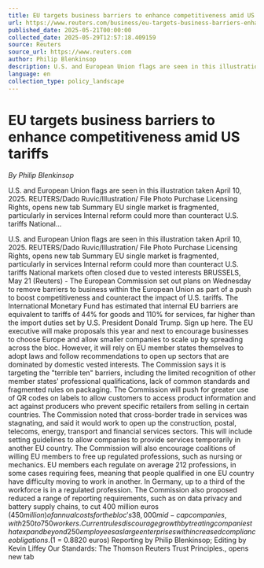 ```yaml
---
title: EU targets business barriers to enhance competitiveness amid US tariffs
url: https://www.reuters.com/business/eu-targets-business-barriers-enhance-competitiveness-amid-us-tariffs-2025-05-21/
published_date: 2025-05-21T00:00:00
collected_date: 2025-05-29T12:57:18.409159
source: Reuters
source_url: https://www.reuters.com
author: Philip Blenkinsop
description: U.S. and European Union flags are seen in this illustration taken April 10, 2025. REUTERS/Dado Ruvic/Illustration/ File Photo Purchase Licensing Rights, opens new tab Summary EU single market is fragmented, particularly in services Internal reform could more than counteract U.S. tariffs National...
language: en
collection_type: policy_landscape
---
```


# EU targets business barriers to enhance competitiveness amid US tariffs

*By Philip Blenkinsop*

U.S. and European Union flags are seen in this illustration taken April 10, 2025. REUTERS/Dado Ruvic/Illustration/ File Photo Purchase Licensing Rights, opens new tab Summary EU single market is fragmented, particularly in services Internal reform could more than counteract U.S. tariffs National...

U.S. and European Union flags are seen in this illustration taken April 10, 2025. REUTERS/Dado Ruvic/Illustration/ File Photo Purchase Licensing Rights, opens new tab Summary EU single market is fragmented, particularly in services Internal reform could more than counteract U.S. tariffs National markets often closed due to vested interests BRUSSELS, May 21 (Reuters) - The European Commission set out plans on Wednesday to remove barriers to business within the European Union as part of a push to boost competitiveness and counteract the impact of U.S. tariffs. The International Monetary Fund has estimated that internal EU barriers are equivalent to tariffs of 44% for goods and 110% for services, far higher than the import duties set by U.S. President Donald Trump. Sign up here. The EU executive will make proposals this year and next to encourage businesses to choose Europe and allow smaller companies to scale up by spreading across the bloc. However, it will rely on EU member states themselves to adopt laws and follow recommendations to open up sectors that are dominated by domestic vested interests. The Commission says it is targeting the "terrible ten" barriers, including the limited recognition of other member states' professional qualifications, lack of common standards and fragmented rules on packaging. The Commission will push for greater use of QR codes on labels to allow customers to access product information and act against producers who prevent specific retailers from selling in certain countries. The Commission noted that cross-border trade in services was stagnating, and said it would work to open up the construction, postal, telecoms, energy, transport and financial services sectors. This will include setting guidelines to allow companies to provide services temporarily in another EU country. The Commission will also encourage coalitions of willing EU members to free up regulated professions, such as nursing or mechanics. EU members each regulate on average 212 professions, in some cases requiring fees, meaning that people qualified in one EU country have difficulty moving to work in another. In Germany, up to a third of the workforce is in a regulated profession. The Commission also proposed reduced a range of reporting requirements, such as on data privacy and battery supply chains, to cut 400 million euros ($450 million) of annual costs for the bloc's 38,000 mid-cap companies, with 250 to 750 workers. Current rules discourage growth by treating companies that expand beyond 250 employees as large enterprises with increased compliance obligations. ($1 = 0.8820 euros) Reporting by Philip Blenkinsop; Editing by Kevin Liffey Our Standards: The Thomson Reuters Trust Principles., opens new tab
